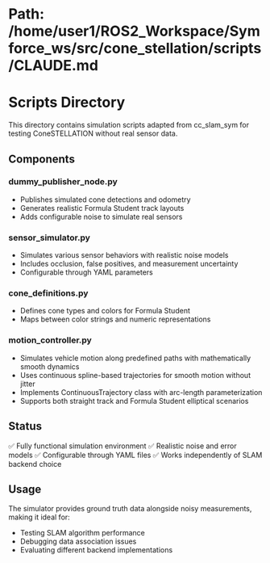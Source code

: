 # Path: /home/user1/ROS2_Workspace/Symforce_ws/src/cone_stellation/scripts/CLAUDE.md

# Scripts Directory

This directory contains simulation scripts adapted from cc_slam_sym for testing ConeSTELLATION without real sensor data.

## Components

### dummy_publisher_node.py
- Publishes simulated cone detections and odometry
- Generates realistic Formula Student track layouts
- Adds configurable noise to simulate real sensors

### sensor_simulator.py
- Simulates various sensor behaviors with realistic noise models
- Includes occlusion, false positives, and measurement uncertainty
- Configurable through YAML parameters

### cone_definitions.py
- Defines cone types and colors for Formula Student
- Maps between color strings and numeric representations

### motion_controller.py
- Simulates vehicle motion along predefined paths with mathematically smooth dynamics
- Uses continuous spline-based trajectories for smooth motion without jitter
- Implements ContinuousTrajectory class with arc-length parameterization
- Supports both straight track and Formula Student elliptical scenarios

## Status
✅ Fully functional simulation environment
✅ Realistic noise and error models
✅ Configurable through YAML files
✅ Works independently of SLAM backend choice

## Usage
The simulator provides ground truth data alongside noisy measurements, making it ideal for:
- Testing SLAM algorithm performance
- Debugging data association issues  
- Evaluating different backend implementations
